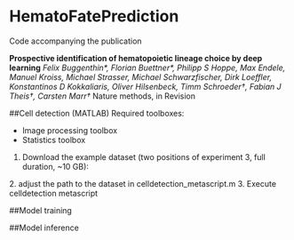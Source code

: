 # HematoFatePrediction

Code accompanying the publication

**Prospective identification of hematopoietic lineage choice by deep learning**
 *Felix Buggenthin\*, Florian Buettner\*, Philipp S Hoppe, Max Endele, Manuel Kroiss, Michael Strasser, Michael Schwarzfischer, Dirk Loeffler, Konstantinos D Kokkaliaris, Oliver Hilsenbeck, Timm Schroeder†, Fabian J Theis†, Carsten Marr†*
 Nature methods, in Revision
 
 
 ##Cell detection (MATLAB)
 Required toolboxes:
 - Image processing toolbox
 - Statistics toolbox
 
 1. Download the example dataset (two positions of experiment 3, full duration, ~10 GB):
 <LINK MISSING>
 2. adjust the path to the dataset in celldetection_metascript.m
 3. Execute celldetection metascript
 
 
 ##Model training
 
 
 ##Model inference

